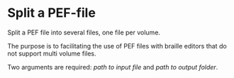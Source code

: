 # Split a PEF-file #
Split a PEF file into several files, one file per volume.

The purpose is to facilitating the use of PEF files with braille editors that do not support multi volume files.

Two arguments are required: _path to input file_ and _path to output folder_.